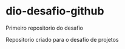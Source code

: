 # dio-desafio-github
Primeiro repositorio do desafio

Repositorio criado para o desafio de projetos
